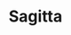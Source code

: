 ---
title: "Sagitta"
hashtag: sagitta
borders:
  - Aquila
  - Delphinus
  - Hercules
  - Vulpecula
tags:
  - Arrow
  - Constellation
---